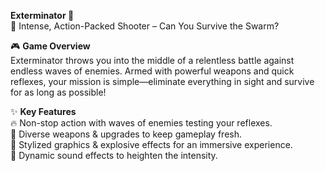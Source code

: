 **Exterminator 🔫**  
🔹 Intense, Action-Packed Shooter – Can You Survive the Swarm?  

🎮 **Game Overview**  
Exterminator throws you into the middle of a relentless battle against endless waves of enemies. Armed with powerful weapons and quick reflexes, your mission is simple—eliminate everything in sight and survive for as long as possible!  

✨ **Key Features**  
🔥 Non-stop action with waves of enemies testing your reflexes.  
🔫 Diverse weapons & upgrades to keep gameplay fresh.  
🎨 Stylized graphics & explosive effects for an immersive experience.  
🎵 Dynamic sound effects to heighten the intensity.  
